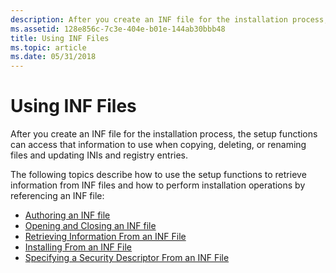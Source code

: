 ```yaml
---
description: After you create an INF file for the installation process, the setup functions can access that information to use when copying, deleting, or renaming files and updating INIs and registry entries.
ms.assetid: 128e856c-7c3e-404e-b01e-144ab30bbb48
title: Using INF Files
ms.topic: article
ms.date: 05/31/2018
---
```


# Using INF Files

After you create an INF file for the installation process, the setup functions can access that information to use when copying, deleting, or renaming files and updating INIs and registry entries.

The following topics describe how to use the setup functions to retrieve information from INF files and how to perform installation operations by referencing an INF file:

-   [Authoring an INF file](authoring-an-inf-file.md)
-   [Opening and Closing an INF file](opening-and-closing-an-inf-file.md)
-   [Retrieving Information From an INF File](retrieving-information-from-an-inf-file.md)
-   [Installing From an INF File](installing-from-an-inf-file.md)
-   [Specifying a Security Descriptor From an INF File](specifying-a-security-descriptor-from-an-inf-file.md)

 

 



